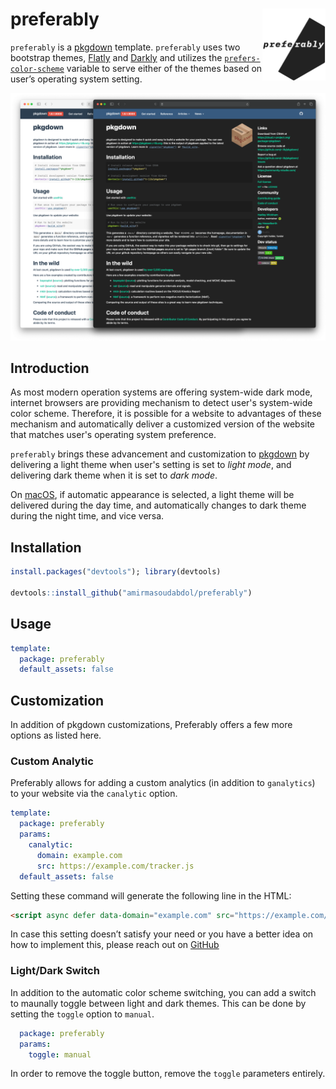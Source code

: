 # preferably <img src="man/figures/logo.png" width="20%" align="right"/>

`preferably` is a [pkgdown](https://pkgdown.r-lib.org/) template. `preferably` uses two bootstrap themes, [Flatly](https://bootswatch.com/flatly/) and [Darkly](https://bootswatch.com/darkly/) and utilizes the [`prefers-color-scheme`](https://developer.mozilla.org/en-US/docs/Web/CSS/@media/prefers-color-scheme) variable to serve either of the themes based on user’s operating system setting.

![](man/figures/comparison.png)

## Introduction

As most modern operation systems are offering system-wide dark mode, internet browsers are providing mechanism to detect user's system-wide color scheme. Therefore, it is possible for a website to advantages of these mechanism and automatically deliver a customized version of the website that matches user's operating system preference. 

`preferably` brings these advancement and customization to [pkgdown](https://pkgdown.r-lib.org/) by delivering a light theme when user's setting is set to *light mode*, and delivering dark theme when it is set to *dark mode*.

On [macOS](https://support.apple.com/en-us/HT208976), if automatic appearance is selected, a light theme will be delivered during the day time, and automatically changes to dark theme during the night time, and vice versa.

## Installation

```R
install.packages("devtools"); library(devtools)

devtools::install_github("amirmasoudabdol/preferably")
```

## Usage

```YAML
template:
  package: preferably
  default_assets: false
```

## Customization

In addition of pkgdown customizations, Preferably offers a few more options as listed here.  

### Custom Analytic

Preferably allows for adding a custom analytics (in addition to `ganalytics`) to your website via the `canalytic` option.

```YAML
template:
  package: preferably
  params:
    canalytic:
      domain: example.com
      src: https://example.com/tracker.js
  default_assets: false
```

Setting these command will generate the following line in the HTML:

```html
<script async defer data-domain="example.com" src="https://example.com/tracker.js"></script>
```

In case this setting doesn’t satisfy your need or you have a better idea on how to implement this, please reach out on [GitHub](https://github.com/amirmasoudabdol/preferably/issues/)

### Light/Dark Switch

In addition to the automatic color scheme switching, you can add a switch to maunally toggle between light and dark themes. This can be done by setting the `toggle` option to `manual`.

```YAML
  package: preferably
  params:
    toggle: manual
```

In order to remove the toggle button, remove the `toggle` parameters entirely.
